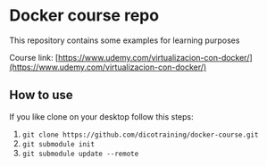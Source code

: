 # Docker course repo

This repository contains some examples for learning purposes

Course link: [https://www.udemy.com/virtualizacion-con-docker/](https://www.udemy.com/virtualizacion-con-docker/)
 
## How to use

If you like clone on your desktop follow this steps:

1. `git clone https://github.com/dicotraining/docker-course.git`
2. `git submodule init`
3. `git submodule update --remote`


